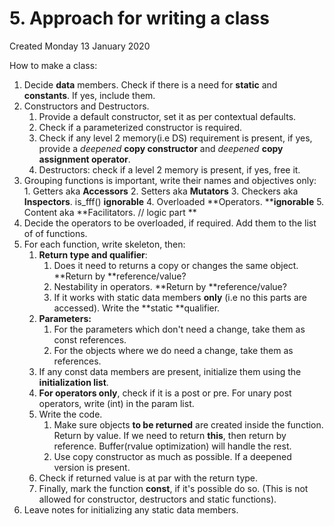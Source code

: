 # 5. Approach for writing a class
Created Monday 13 January 2020

How to make a class:

1. Decide **data** members. Check if there is a need for **static** and **constants**. If yes, include them.
2. Constructors and Destructors.
	1. Provide a default constructor, set it as per contextual defaults.
	2. Check if a parameterized constructor is required.
	3. Check if any level 2 memory(i.e DS) requirement is present, if yes, provide a *deepened* **copy constructor** and *deepened* **copy assignment operator**.
	4. Destructors: check if a level 2 memory is present, if yes, free it.
3. Grouping functions is important, write their names and objectives only:
		1. Getters aka **Accessors**
		2. Setters aka **Mutators**
		3. Checkers aka **Inspectors**. is_fff()  __ignorable__
		4. Overloaded **Operators.	**__ignorable__
		5. Content aka **Facilitators. // logic part	**
4. Decide the operators to be overloaded, if required. Add them to the list of of functions.
5. For each function, write skeleton, then:
	1. **Return type and qualifier**: 
		1. Does it need to returns a copy or changes the same object. **Return by **reference/value?
		2. Nestability in operators. **Return by **reference/value?
		3. If it works with static data members **only** (i.e no this parts are accessed). Write the **static **qualifier. 
	2. **Parameters:**
		1. For the parameters which don't need a change, take them as const references.
		2. For the objects where we do need a change, take them as references.
	3. If any const data members are present, initialize them using the **initialization list**.
	4. **For **__operators__** only**, check if it is a post or pre. For unary post operators, write (int) in the param list.
	5. Write the code.
		1. Make sure objects **to be returned** are created inside the function. Return by value. If we need to return **this**, then return by reference. Buffer(rvalue optimization) will handle the rest.
		2. Use copy constructor as much as possible. If a deepened version is present.
	6. Check if returned value is at par with the return type.
	7. Finally, mark the function **const**, if it's possible do so. (This is not allowed for constructor, destructors and static functions).
6. Leave notes for initializing any static data members.




